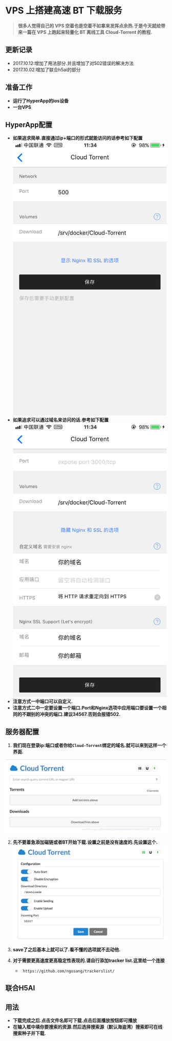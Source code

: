 # VPS 上搭建高速 BT 下载服务


> **很多人觉得自己的 VPS 空着也是空着不如拿来发挥点余热.于是今天就给带来一篇在 VPS 上跑起来轻量化 BT 离线工具 Cloud-Torrent 的教程.**


## 更新记录

* 2017.10.12:增加了用法部分.并且增加了对502错误的解决方法
* 2017.10.02:增加了联合h5ai的部分


## 准备工作

* **运行了HyperApp的ios设备**
* **一台VPS**



## HyperApp配置

* **如果追求简单.直接通过ip+端口的形式就能访问的话参考如下配置**![bt-1](../../images/bt-1.jpg)
* **如果追求可以通过域名来访问的话.参考如下配置**![bt-2](../../images/bt-2.jpg)
* **注意方式一中端口可以自定义.**
* **注意方式二中一定要设置一个端口.Port和Nginx选项中应用端口要设置一个相同的不跟别的冲突的端口.建议34567.否则会报错502.**



## 服务器配置

1. **我们现在登录ip:端口或者你给`Cloud-Torrent`绑定的域名.就可以来到这样一个界面.**

![bt-3](../../images/bt-3.jpg)

2. **先不要着急添加磁链或者BT开始下载.设置之前是没有速度的.先设置这个.![bt-4](../../images/bt-4.jpg)**
3. **save了之后基本上就可以了.看不懂的选项就不去动他.**
4. **对于需要更高速度更高稳定性表现的.请自行添加tracker list.这里给一个连接**

   * ` https://github.com/ngosang/trackerslist/`

## 联合H5AI


## 用法

- **下载完成之后.点击文件名即可下载.点击后面播放按钮即可播放**
- **在输入框中填你要搜索的资源.然后选择搜索源（默认海盗湾）搜索即可在线搜索种子并下载.**





